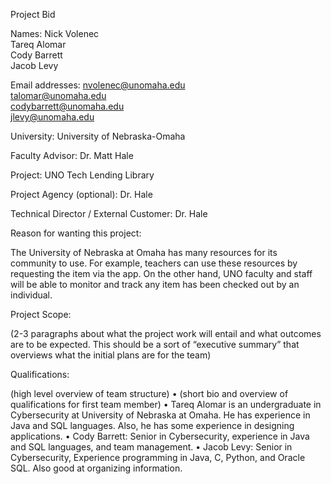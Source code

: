 Project Bid

Names:				Nick Volenec  
				Tareq Alomar  
				Cody Barrett  
				Jacob Levy  

Email addresses:		nvolenec@unomaha.edu  
				talomar@unomaha.edu  
				codybarrett@unomaha.edu  
				jlevy@unomaha.edu  


University:			University of Nebraska-Omaha

Faculty Advisor:		Dr. Matt Hale

Project:			UNO Tech Lending Library

Project Agency (optional):	Dr. Hale

Technical Director / External Customer: 	Dr. Hale

Reason for wanting this project:

The University of Nebraska at Omaha has many resources for its community to use. For example, teachers can use these resources by requesting the item via the app. On the other hand, UNO faculty and staff will be able to monitor and track any item has been checked out by an individual. 

Project Scope:

(2-3 paragraphs about what the project work will entail and what outcomes are to be expected. This should be a sort of “executive summary” that overviews what the initial plans are for the team)

Qualifications:

(high level overview of team structure)
•	(short bio and overview of qualifications for first team member)
•	Tareq Alomar is an undergraduate in Cybersecurity at University of Nebraska at Omaha. He has experience in Java and SQL languages. Also, he has some experience in designing applications.
•	Cody Barrett: Senior in Cybersecurity, experience in Java and SQL languages, and team management.
•	Jacob Levy: Senior in Cybersecurity, Experience programming in Java, C, Python, and Oracle SQL. Also good at organizing information.
